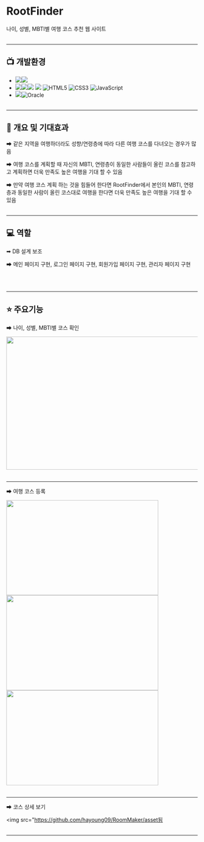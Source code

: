 # RootFinder
나이, 성별, MBTI별 여행 코스 추천 웹 사이트
<br/><br/>
<hr>

## 📺 개발환경
- <img src="https://img.shields.io/badge/IDE-%23121011?style=for-the-badge"><img src="https://img.shields.io/badge/Eclipse-2C2255?style=for-the-badge&logo=eclipse&logoColor=white">
- <img src="https://img.shields.io/badge/Language-%23121011?style=for-the-badge"><img src="https://img.shields.io/badge/java-%23ED8B00?style=for-the-badge&logo=openjdk&logoColor=white"><img src="https://img.shields.io/badge/18-515151?style=for-the-badge"> <img src="https://img.shields.io/badge/JSP-%23CC342D.svg?style=for-the-badge&logo=openjdk&logoColor=white">  ![HTML5](https://img.shields.io/badge/html5-%23E34F26.svg?style=for-the-badge&logo=html5&logoColor=white) ![CSS3](https://img.shields.io/badge/css3-%231572B6.svg?style=for-the-badge&logo=css3&logoColor=white) ![JavaScript](https://img.shields.io/badge/javascript-%23323330.svg?style=for-the-badge&logo=javascript&logoColor=%23F7DF1E)  
- <img src="https://img.shields.io/badge/Database-%23121011?style=for-the-badge">![Oracle](https://img.shields.io/badge/Oracle-F80000?style=for-the-badge&logo=oracle&logoColor=white)
<br/><br/>
<hr>


## 📖 개요 및 기대효과

➡ 같은 지역을 여행하더라도 성향/연령층에 따라 다른 여행 코스를 다녀오는 경우가 많음

➡ 여행 코스를 계획할 때 자신의 MBTI, 연령층이 동일한 사람들이 올린 코스를 참고하고 계획하면 더욱 만족도 높은 여행을 기대 할 수 있음

➡ 만약 여행 코스 계획 하는 것을 힘들어 한다면 RootFinder에서 본인의 MBTI, 연령층과 동일한 사람이 올린 코스대로 여행을 한다면 더욱 만족도 높은 여행을 기대 할 수 있음
<br/><br/>
<hr>

## 💻 역할

➡ DB 설계 보조

➡ 메인 페이지 구현, 로그인 페이지 구현, 회원가입 페이지 구현, 관리자 페이지 구현 

<br/><br/>
<hr>

## ⭐ 주요기능

➡ 나이, 성별, MBTI별 코스 확인

<img src="https://github.com/hayoung09/RoomMaker/assets/162979427/1ee3a8a3-7f03-4a7d-b105-2a1c99e6a277" width="600" height="350">
<br/><br/>
<hr>

➡ 여행 코스 등록

<img src="https://github.com/hayoung09/RoomMaker/assets/162979427/a44a72a2-ba64-489b-8afc-326ec35fd44b" width="400" height="250">

<img src="https://github.com/hayoung09/RoomMaker/assets/162979427/693ab7c1-7768-4cde-a096-9ad0d7b54a61" width="400" height="250">

<img src="https://github.com/hayoung09/RoomMaker/assets/162979427/9a0511e8-7b2a-4447-bae9-d2a901324831" width="400" height="250">
<br/><br/>
<hr>

➡ 코스 상세 보기

<img src="https://github.com/hayoung09/RoomMaker/asset됨
<br/><br/>
<hr>

